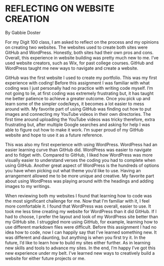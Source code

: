 # REFLECTING ON WEBSITE CREATION

By Gabbie Doster


For my Digit 100 class, I am asked to reflect on the process and my opinions on creating two websites. The websites used to create both sites were GitHub and WordPress. Honestly, both sites had their own pros and cons. Overall, this experience in website building was pretty much new to me. I’ve used website creators, such as Wix, for past college courses. GitHub and WordPress taught me new ways to navigate and create a website. 


GitHub was the first website I used to create my portfolio. This was my first experience with coding! Before this assignment I was familiar with what coding was I just personally had no practice with writing code myself. I’m not going to lie, at first coding was extremely frustrating but, it has taught me better patience to achieve a greater outcome. Once you pick up and learn some of the simpler code/keys, it becomes a lot easier to mess around with. My favorite part of using GitHub was finding out how to put images and connecting my YouTube videos in their own directories. The first time around uploading the YouTube videos was tricky therefore, extra frustrating but, after multiple Google searches and asking for help I was able to figure out how to make it work. I’m super proud of my GitHub website and hope to use it as a future reference. 


This was also my first experience with using WordPress. WordPress had an easier learning curve than GitHub did. WordPress was easier to navigate and to fidget with. Compared to GitHub, I liked how WordPress was more visually easier to understand verses the coding you had to complete when using GitHub. Another great aspect of WordPress is the hundreds of options you have when picking out what theme you’d like to use. Having an arrangement allowed me to be more unique and creative. My favorite part about using WordPress was playing around with the headings and adding images to my writings. 


When reviewing both my websites I found that learning how to code was the most significant challenge for me. Now that I’m familiar with it, I feel more comfortable it. I found that WordPress was overall, easier to use. It took me less time creating my website for WordPress than it did GitHub. If I had to choose, I prefer the layout and look of my WordPress site better than my GitHub site. I struggled more using GitHub, for example, learning how to use different markdown files were difficult. Before this assignment I had no idea how to code, now I can happily say that I’ve learned something new. It was different and daunting, but anything is when you first try it. In the future, I’d like to learn how to build my sites either further. As in learning new skills and tools to advance my sites. In the end, I’m happy I’ve got this new experience under my belt. I’ve learned new ways to creatively build a website for either future projects or me.  
